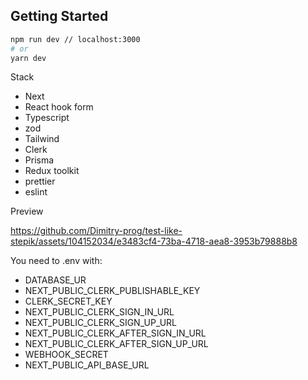 ## Getting Started

```bash
npm run dev // localhost:3000
# or
yarn dev
```

Stack

- Next
- React hook form
- Typescript
- zod
- Tailwind
- Clerk
- Prisma
- Redux toolkit
- prettier
- eslint

Preview

https://github.com/Dimitry-prog/test-like-stepik/assets/104152034/e3483cf4-73ba-4718-aea8-3953b79888b8

You need to .env with:

- DATABASE_UR
- NEXT_PUBLIC_CLERK_PUBLISHABLE_KEY
- CLERK_SECRET_KEY
- NEXT_PUBLIC_CLERK_SIGN_IN_URL
- NEXT_PUBLIC_CLERK_SIGN_UP_URL
- NEXT_PUBLIC_CLERK_AFTER_SIGN_IN_URL
- NEXT_PUBLIC_CLERK_AFTER_SIGN_UP_URL
- WEBHOOK_SECRET
- NEXT_PUBLIC_API_BASE_URL